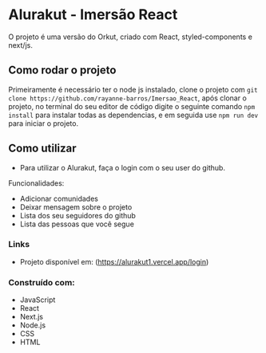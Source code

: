
# Alurakut - Imersão React

O projeto é uma versão do Orkut, criado com React, styled-components e next/js.

## Como rodar o projeto

Primeiramente é necessário ter o node js instalado, clone o projeto com `git clone https://github.com/rayanne-barros/Imersao_React`, após clonar o projeto, no terminal do seu editor de código digite o seguinte comando `npm install` para instalar todas as dependencias, e em seguida use `npm run dev` para iniciar o projeto.

## Como utilizar

- Para utilizar o Alurakut, faça o login com o seu user do github.

Funcionalidades: 

- Adicionar comunidades
- Deixar mensagem sobre o projeto
- Lista dos seu seguidores do github
- Lista das pessoas que você segue

### Links

- Projeto disponível em: (https://alurakut1.vercel.app/login)


### Construído com:

- JavaScript 
- React
- Next.js
- Node.js
- CSS
- HTML




